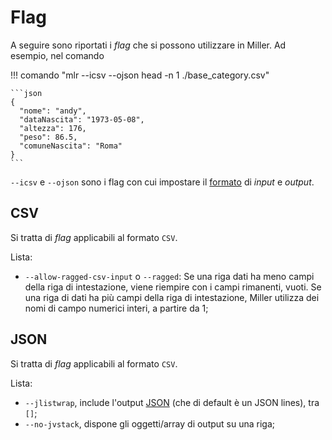 # Flag

A seguire sono riportati i *flag* che si possono utilizzare in Miller. Ad esempio, nel comando

!!! comando "mlr --icsv --ojson head -n 1 ./base_category.csv"

    ```json
    {
      "nome": "andy",
      "dataNascita": "1973-05-08",
      "altezza": 176,
      "peso": 86.5,
      "comuneNascita": "Roma"
    }
    ```

`--icsv` e `--ojson` sono i flag con cui impostare il [formato](formati.md) di *input* e *output*.

## CSV

Si tratta di *flag* applicabili al formato `CSV`.

Lista:

- `--allow-ragged-csv-input` o `--ragged`: Se una riga dati ha meno campi della riga di intestazione, viene riempire con i campi rimanenti, vuoti. Se una riga di dati ha più campi della riga di intestazione, Miller utilizza dei nomi di campo numerici interi, a partire da 1;

## JSON

Si tratta di *flag* applicabili al formato `CSV`.

Lista:

- `--jlistwrap`, include l'output [JSON](formati.md#json) (che di default è un JSON lines), tra `[]`;
- `--no-jvstack`, dispone gli oggetti/array di output su una riga;
